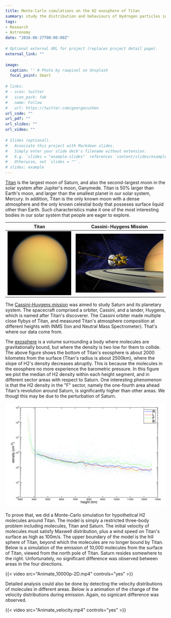 ```yaml
---
title: Monte-Carlo simulations on the H2 exosphere of Titan
summary: study the distribution and behaviours of Hydrogen particles in the exosphere of Titan under external gravitational perturbations
tags:
- Research
- Astronomy
date: "2016-08-27T00:00:00Z"

# Optional external URL for project (replaces project detail page).
external_link: ""

image:
  caption: '' # Photo by rawpixel on Unsplash
  focal_point: Smart

# links:
# - icon: twitter
#   icon_pack: fab
#   name: Follow
#   url: https://twitter.com/georgecushen
url_code: ""
url_pdf: ""
url_slides: ""
url_video: ""

# Slides (optional).
#   Associate this project with Markdown slides.
#   Simply enter your slide deck's filename without extension.
#   E.g. `slides = "example-slides"` references `content/slides/example-slides.md`.
#   Otherwise, set `slides = ""`.
# slides: example
---
```


[Titan](https://en.wikipedia.org/wiki/Titan_(moon)) is the largest moon of Saturn, and also the second-largest moon in the solar system after Jupiter's moon, Ganymede. Titan is 50% larger than Earth's moon, and larger than the smallest planet in our solar system, Mercury. In addition, Titan is the only known moon with a dense atmosphere and the only known celestial body that posseses surface liquid other than Earth. Such characteristics make it one of the most interesting bodies in our solar system that people are eager to explore.

Titan           |  Cassini-Huygens Mission
:-------------------------:|:-------------------------:
![Titan](Titan.jpg)  |  ![Cassini-Huygens](Cassini-Huygens.jpg)

The [Cassini-Huygens mission](https://en.wikipedia.org/wiki/Cassini–Huygens) was aimed to study Saturn and its planetary system. The spacecraft comprised a orbiter, Cassini, and a lander, Huygens, which is named after Titan's discoverer. The Cassini orbiter made multiple close flybys of Titan, and measured Titan's atmosphere composition at different heights with INMS (Ion and Neutral Mass Spectrometer). That's where our data come from.

The [exosphere](https://en.wikipedia.org/wiki/Exosphere) is a volume surrounding a body where molecules are gravitationally bound, but where the density is two low for them to collide. The above figure shows the bottom of Titan's exosphere is about 2000 kilometes from the surface (Titan's radius is about 2500km), where the slope of H2's density decreases abruptly. This is because the molecules in the exosphere no more experience the barometric pressure. In this figure we plot the median of H2 density within each height segment, and in different sector areas with respect to Saturn. One interesting phenomenon is that the H2 density in the "F" sector, namely the one-fourth area ahead Titan's revolution around Saturn, is significantly higher than other areas. We thougt this may be due to the perturbation of Saturn.


![Distribution](distribution.png)

To prove that, we did a Monte-Carlo simulation for hypothetical H2 molecules around Titan. The model is simply a restricted three-body problem including molecules, Titan and Saturn. The initial velocity of molecules must satisfy Maxwell distribution, plus a wind speed on Titan's surface as high as 100m/s. The upper boundary of the model is the hill sphere of Titan, beyond which the molecules are no longer bound by Titan. Below is a simulation of the emission of 10,000 molecules from the surface of Titan, viewed from the north pole of Titan. Saturn resides somewhere to the right. Unfortunately, no significant difference was observed between areas in the four directions.

{{< video src="Animate_10000p-2D.mp4" controls="yes" >}}
<!-- <video width="320" controls style="display: block; width: 50%; margin: auto">
    <source src="{{ 'assets/images/Animate_10000p-2D.mp4' | relative_url }}" type="video/mp4">
</video> -->

Detailed analysis could also be done by detecting the velocity distributions of molecules in different areas. Below is a animation of the change of the velocity distributions during emission. Again, no signicant difference was observed.

{{< video src="Animate_velocity.mp4" controls="yes" >}}
<!-- <video width="320" controls style="display: block; width: 50%; margin: auto">
    <source src="{{ 'assets/images/Animate_velocity.mp4' | relative_url }}" type="video/mp4">
</video> -->
<br/>
